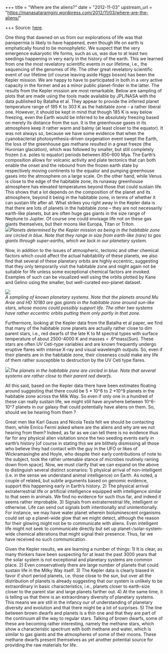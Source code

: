 +++
title = "Where are the aliens?"
date = "2012-11-03"
upstream_url = "https://manasataramgini.wordpress.com/2012/11/03/where-are-the-aliens/"

+++
Source: [here](https://manasataramgini.wordpress.com/2012/11/03/where-are-the-aliens/).

One thing that dawned on us from our explorations of life was that
panspermia is likely to have happened, even though life on earth is
emphatically found to be monophyletic. We suspect that the very
emergence eukaryotic life forms, such as us, was due to at least two
seedings happening in very early in the history of the earth. This we
learned from one the most revelatory scientific events in our lifetime,
i.e., the sequencing of the genomes of life. The other great revelatory
scientific event of our lifetime (of course leaving aside Higgs boson)
has been the Kepler mission. We are happy to have to participated in
both in a very active capacity in the former and as a minor public
planet-finder in the latter. The results from the Kepler mission are
most remarkable. Below are sampling of plots that are made using the
tools made available by JPL/NASA with the data published by Batalha et
al. They appear to provide the inferred planet temperature range of 185
K to 303 K as the habitable zone – a rather liberal one. However, it
should be kept in mind that though 185 K is way below freezing, even the
Earth would be inferred to be absolutely freezing based on merely its
distance from the sun. It is the greenhouse gases in its atmosphere keep
it rather warm and balmy (at least closer to the equator). It was not
always so, because we have some evidence that when the cyanobacterial
photosynthesis-driven oxygenation event swept the Earth, the loss of the
greenhouse gas methane resulted in a great freeze (the Huronian
glaciation), which was followed by smaller, but still completely frozen
(i.e. poles to equator) periods between 850-600 Mya. The Earth’s
composition allows for volcanic activity and plate tectonics that can
both enable the onset and the rebound from the frozen earth state by
respectively moving continents to the equator and pumping greenhouse
gases into the atmosphere on a large scale. On the other hand, while
Venus is close to the edge of the habitable zone, its runaway greenhouse
atmosphere has elevated temperatures beyond those that could sustain
life. This shows that a lot depends on the composition of the planet and
its atmosphere, beyond it being in the habitable zone, in terms of
whether it can sustain life after all. What strikes you right away in
the Kepler data is that there are lots of planets in the habitable zone
– they are not necessarily earth-like planets, but are often huge gas
giants in the size range of Neptune to Jupiter. Of course one could
envisage life not on these gas giants themselves, but their moons like
Europa, Titan or Triton.  
[![](https://lh5.googleusercontent.com/-ZeljKLiDJYA/UJTJof-zomI/AAAAAAAACfM/gbZoCFP89ew/s400/kepler_planets_temperature_radius.png)](https://picasaweb.google.com/lh/photo/HNVEqNNSC46t5Xb62iuijNMTjNZETYmyPJy0liipFm0?feat=embedwebsite)*Planets
determined by the Kepler mission as being in the habitable zone are
circled in blue. Note that they range in size from earth-like (rare) to
gas giants through super-earths, which we lack in our planetary system.*

Now, in addition to the issues of atmospheric, tectonic and other
chemical factors which could affect the actual habitability of these
planets, we also find that several of these planetary orbits are highly
eccentric, suggesting that they only temporarily visit the habitable
zone and might again not be suitable for life unless some exceptional
chemical factors are invoked. Examples of such can be visualized well
using the orbits plotted by Kane and Gelino using the smaller, but
well-curated exo-planet dataset.

[![](https://lh3.googleusercontent.com/-MGnBFTWkzno/UJTJgMlqWBI/AAAAAAAACfA/4d-F6Ts2Qr8/s400/science.jpg)](https://picasaweb.google.com/lh/photo/0JAONwAd8BT78Mj7Gaq309MTjNZETYmyPJy0liipFm0?feat=embedwebsite)  
*A sampling of known planetary systems. Note that the planets around Mu
Arae and HD 10180 are gas giants in the habitable zone around sun-like
stars, whose moons could possibly support life. The other two systems
have rather eccentric orbits putting them only partly in that zone.*

Furthermore, looking at the Kepler data from the Batalha et al paper, we
find that many of the habitable zone planets are actually rather close
to dim parent stars, i.e., red dwarfs of the late K to M spectral types
with surface temperature of about 2500-4000 K and masses \<
.6\*mass(Sun). These stars are often UV Ceti-type variables and are
known frequently undergo eruptive flares with intense X-ray and visual
wavelength outputs. So, even if their planets are in the habitable zone,
their closeness could make any life of them rather susceptible to
destruction by the UV Ceti type flares.

[![](https://lh6.googleusercontent.com/-bz00W3Q-9_I/UJTJoTY4W1I/AAAAAAAACfI/FXinDlAmoZ8/s400/Kepler_stellar_temperature_semimajor_axis.png)](https://picasaweb.google.com/lh/photo/LmuV1Ll6IWDvAGL3poyoJ9MTjNZETYmyPJy0liipFm0?feat=embedwebsite)*The
planets in the habitable zone are circled in blue. Note that several
systems are rather close to their parent red dwarfs.*

All this said, based on the Kepler data there have been estimates
floating around suggesting that there could be 5 \* 10^8 to 2 \*10^9
planets in the habitable zone across the Milk Way. So even if only one
in a hundred of these can really sustain life, we might still have
anywhere between 10^6-10^7 planets in our galaxy that could potentially
have aliens on them. So, should we be hearing from them ?

Great men like Karl Gauss and Nicola Tesla felt we should be contacting
them, while Enrico Fermi asked where are the aliens and why are we not
hearing from them? Indeed, as far as we can tell there is no evidence
thus far for any physical alien visitation since the two seeding events
early in earth’s history \[of course in stating this we are blithely
dismissing all those who believe they had contact with the guy in the
UFO or likes of Wickramasinghe and Hoyle, who despite their early
contributions of note to the subject, took the rather untenable stance
of microbes routinely raining down from space\]. Now, we must clarify
that we can expand on the above to distinguish several distinct
scenarios: 1) physical arrival of non-intelligent (i.e. in the sense we
understand animal intelligence) on Earth. As noted, a couple of related,
but subtle arguments based on genomic evidence, support this happening
early in Earth’s history. 2) The physical arrival extraterrestrial life
or artificial intelligence equipped with intelligence similar to that
seen in animals. We find no evidence for such thus far, and indeed it
seems rather improbable. 3) Signals from extraterrestrial life,
intelligent or otherwise. Life can send out signals both intentionally
and unintentionally. For instance, we may have water planet wherein
bioluminescent organisms could set up a planet-wide glow that we might
detect, although the reason for their glowing might not be to
communicate with aliens. Even intelligent life might not seek to
communicate directly but set up planet-/solar-system-wide chemical
alterations that might signal their presence. Thus, far we have received
no such communication.

Given the Kepler results, we are learning a number of things: 1) It is
clear, as many thinkers have been suspecting for at least the past 3000
years that the solar system is not exceptional and planetary systems are
common place. 2) Even conservatively there are large number of planets
that could sustain life in the Milky Way itself. 3) The Kepler data is
clearly biased in favor if short period planets, i.e. those close to the
sun, but over all the distribution of planets is already suggesting that
our system is unlikely to be extraordinary in basic characteristics,
i.e., planets closer to earth-size closer to the parent star and large
planets farther out. 4) At the same time, it is telling us that there is
an extraordinary diversity of planetary systems. This means we are still
in the infancy our of understanding of planetary diversity and evolution
and that there might be a lot of surprises. 5) The line between brown
dwarfs and planets is a thin one and that they are part of the continuum
all the way to regular stars. Talking of brown dwarfs, some of these are
becoming rather interesting, namely the methane stars, which show a
characteristic spectrum with both methane and water, which is similar to
gas giants and the atmospheres of some of their moons. These methane
dwarfs present themselves as yet another potential source for providing
the raw materials for life.

